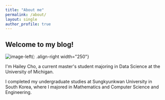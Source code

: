 ```yaml
---
title: "About me"
permalink: /about/
layout: single
author_profile: true
---
```


## Welcome to my blog!


<!-- I'm Hailey Cho, a current master's student majoring in Data Science at the University of Michigan.

I completed my undergraduate studies at Sungkyunkwan University in South Korea, where I majored in Mathematics and Computer Science and Engineering.

 -->

![image-left](https://hail2222.github.io/assets/images/about-photo.jpeg){: .align-right width="250"}

I'm Hailey Cho, a current master's student majoring in Data Science at the University of Michigan.

I completed my undergraduate studies at Sungkyunkwan University in South Korea, where I majored in Mathematics and Computer Science and Engineering.


